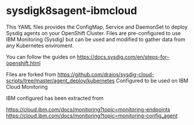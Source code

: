 # sysdigk8sagent-ibmcloud
This YAML files provides the ConfigMap, Service and DaemonSet to deploy Sysdig agents on your OpenShift Cluster. 
Files are pre-configured to use IBM Monitoring (Sysdig) but can be used and modified to gather data from any Kubernetes enviroment.


You can follow the guides on https://docs.sysdig.com/en/steps-for-openshift.html

Files are forked from https://github.com/draios/sysdig-cloud-scripts/tree/master/agent_deploy/kubernetes
Configured to be used on IBM Cloud Monitoring

IBM configured has been extracted from 

https://cloud.ibm.com/docs/monitoring?topic=monitoring-endpoints
https://cloud.ibm.com/docs/monitoring?topic=monitoring-config_agent

